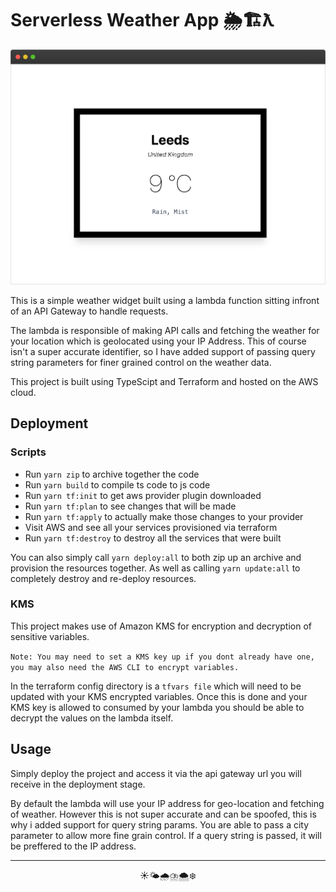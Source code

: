 # Serverless Weather App 🌦🏗ƛ
<p align="center"> 
    <img src="docs/assets/preview.png">
</p>

This is a simple weather widget built using a lambda function sitting infront of an API Gateway to handle requests.

The lambda is responsible of making API calls and fetching the weather for your location which is geolocated using your IP Address. This of course isn't a super accurate identifier, so I have added support of passing query string parameters for finer grained control on the weather data.

This project is built using TypeScipt and Terraform and hosted on the AWS cloud.

## Deployment
### Scripts
- Run `yarn zip` to archive together the code
- Run `yarn build` to compile ts code to js code
- Run `yarn tf:init` to get aws provider plugin downloaded
- Run `yarn tf:plan` to see changes that will be made
- Run `yarn tf:apply` to actually make those changes to your provider
- Visit AWS and see all your services provisioned via terraform
- Run `yarn tf:destroy` to destroy all the services that were built

You can also simply call `yarn deploy:all` to both zip up an archive and provision the resources together. As well as calling `yarn update:all` to completely destroy and re-deploy resources.

### KMS
This project makes use of Amazon KMS for encryption and decryption of sensitive variables. 

``Note: You may need to set a KMS key up if you dont already have one, you may also need the AWS CLI to encrypt variables.``

In the terraform config directory is a `tfvars file` which will need to be updated with your KMS encrypted variables. Once this is done and your KMS key is allowed to consumed by your lambda you should be able to decrypt the values on the lambda itself.

## Usage
Simply deploy the project and access it via the api gateway url you will receive in the deployment stage.

By default the lambda will use your IP address for geo-location and fetching of weather. However this is not super accurate and can be spoofed, this is why i added support for query string params. You are able to pass a city parameter to allow more fine grain control. If a query string is passed, it will be preffered to the IP address.

---

<p align="center"> 
    ☀️🌤🌧⛈🌨❄️
</p>